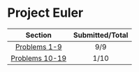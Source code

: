 # Project Euler



| Section | Submitted/Total |
|:----------:|:----------:|
|[Problems 1-9](https://github.com/Zernov/projecteuler/tree/master/1-9)| 9/9 |
|[Problems 10-19](https://github.com/Zernov/projecteuler/tree/master/10-19)| 1/10 |
